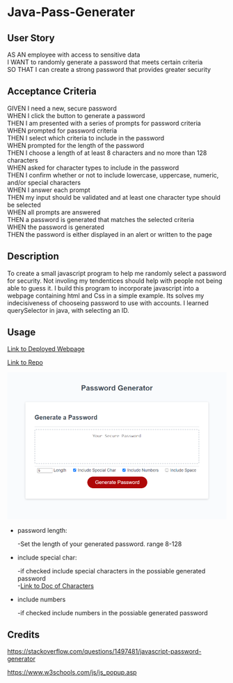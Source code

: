 # Java-Pass-Generater

## User Story
AS AN employee with access to sensitive data  
I WANT to randomly generate a password that meets certain criteria  
SO THAT I can create a strong password that provides greater security

## Acceptance Criteria
GIVEN I need a new, secure password  
WHEN I click the button to generate a password  
THEN I am presented with a series of prompts for password criteria  
WHEN prompted for password criteria  
THEN I select which criteria to include in the password  
WHEN prompted for the length of the password  
THEN I choose a length of at least 8 characters and no more than 128 characters  
WHEN asked for character types to include in the password  
THEN I confirm whether or not to include lowercase, uppercase, numeric, and/or special characters  
WHEN I answer each prompt  
THEN my input should be validated and at least one character type should be selected  
WHEN all prompts are answered  
THEN a password is generated that matches the selected criteria  
WHEN the password is generated  
THEN the password is either displayed in an alert or written to the page  

## Description
To create a small javascript program to help me randomly select a password for security. Not involing my tendentices should help with people not being able to guess it. I build this program to incorporate javascript into a webpage containing html and Css in a simple example. Its solves my indecisiveness of chooseing password to use with accounts. I learned querySelector in java, with selecting an ID.

## Usage

[Link to Deployed Webpage](https://kevinrhode.github.io/Java-pass-generator/)

[Link to Repo](https://github.com/KevinRhode/Java-pass-generator)

![image of password generator](./assets/images/java_passgen.png)

* password length:

  -Set the length of your generated password. range 8-128
* include special char:

   
  -if checked include special characters in the possiable generated password  
  -[Link to Doc of Characters](https://owasp.org/www-community/password-special-characters)
* include numbers
      
    -if checked include numbers in the possiable generated password 


## Credits

https://stackoverflow.com/questions/1497481/javascript-password-generator

https://www.w3schools.com/js/js_popup.asp


